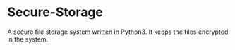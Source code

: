 # Secure-Storage

A secure file storage system written in Python3. It keeps the files encrypted in the system.

